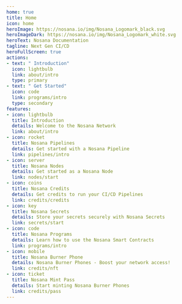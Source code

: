 ```yaml
---
home: true
title: Home
icon: home
heroImage: https://nosana.io/img/Nosana_Logomark_black.svg
heroImageDark: https://nosana.io/img/Nosana_Logomark_white.svg
heroText: Nosana Documentation
tagline: Next Gen CI/CD
heroFullScreen: true
actions:
- text: " Introduction"
  icon: lightbulb
  link: about/intro
  type: primary
- text: " Get Started"
  icon: code
  link: programs/intro
  type: secondary
features:
- icon: lightbulb
  title: Introduction
  details: Welcome to the Nosana Network
  link: about/intro
- icon: rocket
  title: Nosana Pipelines
  details: Get started with a Nosana Pipeline
  link: pipelines/intro
- icon: server
  title: Nosana Nodes
  details: Get started as a Nosana Node
  link: nodes/start
- icon: coins
  title: Nosana Credits
  details: Get credits to run your CI/CD Pipelines
  link: credits/credits
- icon: key
  title: Nosana Secrets
  details: Store your secrets securely with Nosana Secrets
  link: secrets/start
- icon: code
  title: Nosana Programs
  details: Learn how to use the Nosana Smart Contracts
  link: programs/intro
- icon: mobile
  title: Nosana Burner Phone
  details: Nosana Burner Phones - Boost your network access!
  link: credits/nft
- icon: ticket
  title: Nosana Mint Pass
  details: Start minting Nosana Burner Phones
  link: credits/pass
---
```

